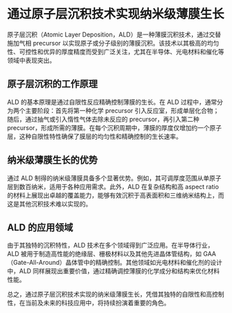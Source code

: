 # 通过原子层沉积技术实现纳米级薄膜生长

原子层沉积（Atomic Layer Deposition，ALD）是一种薄膜沉积技术，通过交替施加气相 precursor 以实现原子或分子级别的薄膜沉积。该技术以其极高的均匀性、可控性和优异的厚度精度而受到广泛关注，尤其在半导体、光电材料和催化等领域中表现突出。

## 原子层沉积的工作原理

ALD 的基本原理是通过自限性反应精确控制薄膜的生长。在 ALD 过程中，通常分为两个主要阶段：首先将第一种化学 precursor 引入反应室，形成单层化合物；随后，通过抽气或引入惰性气体去除未反应的 precursor，再引入第二种 precursor，形成所需的薄膜。在每个沉积周期中，薄膜的厚度仅增加约一个原子层，这种自限性特性确保了膜层的均匀性和精确控制的生长速率。

## 纳米级薄膜生长的优势

通过 ALD 制得的纳米级薄膜具备多个显著优势。例如，其可调厚度范围从单原子层到数百纳米，适用于各种应用需求。此外，ALD 在复杂结构和高 aspect ratio 的材料上展现出卓越的覆盖能力，能够有效沉积于高表面积和三维纳米结构上，而这是其他沉积技术难以实现的。

## ALD 的应用领域

由于其独特的沉积特性，ALD 技术在多个领域得到广泛应用。在半导体行业，ALD 被用于制造高性能的绝缘层、栅极材料以及其他先进晶体管结构，如 GAA（Gate-All-Around）晶体管中的精确控制。其他领域如光电材料和催化剂的设计中，ALD 同样展现出重要价值，通过精确调控薄膜的化学成分和结构来优化材料性能。

总之，通过原子层沉积技术实现的纳米级薄膜生长，凭借其独特的自限性和高控制性，在当前及未来的科技应用中，将持续扮演着重要的角色。